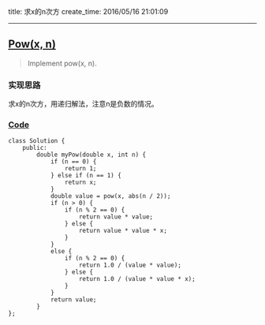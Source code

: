title: 求x的n次方
create_time: 2016/05/16 21:01:09

---
## [Pow(x, n)](https://leetcode.com/problems/powx-n/)
> Implement pow(x, n).

### 实现思路
求x的n次方，用递归解法，注意n是负数的情况。

### [Code](https://github.com/Finalcheat/leetcode/blob/master/src/Pow.cpp)
```
class Solution {
    public:
        double myPow(double x, int n) {
            if (n == 0) {
                return 1;
            } else if (n == 1) {
                return x;
            }
            double value = pow(x, abs(n / 2));  
            if (n > 0) {
                if (n % 2 == 0) {
                    return value * value;
                } else {
                    return value * value * x;
                }
            }
            else {  
                if (n % 2 == 0) {
                    return 1.0 / (value * value);
                } else {
                    return 1.0 / (value * value * x);
                }
            }
            return value;
        }
};
```
